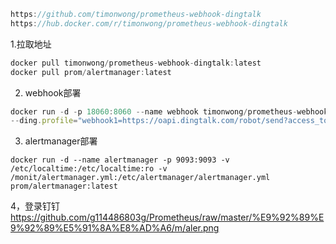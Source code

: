 
```javascript
https://github.com/timonwong/prometheus-webhook-dingtalk
https://hub.docker.com/r/timonwong/prometheus-webhook-dingtalk
```
1.拉取地址
```javascript
docker pull timonwong/prometheus-webhook-dingtalk:latest
docker pull prom/alertmanager:latest
```
2. webhook部署
```javascript
docker run -d -p 18060:8060 --name webhook timonwong/prometheus-webhook-dingtalk:latest \
--ding.profile="webhook1=https://oapi.dingtalk.com/robot/send?access_token=9e695a464b80833859b02de165a52b107108eef4d0601ce4c94faa29b429118e"
```
3. alertmanager部署
```
docker run -d --name alertmanager -p 9093:9093 -v  /etc/localtime:/etc/localtime:ro -v /monit/alertmanager.yml:/etc/alertmanager/alertmanager.yml prom/alertmanager:latest
```
4，登录钉钉
https://github.com/g114486803g/Prometheus/raw/master/%E9%92%89%E9%92%89%E5%91%8A%E8%AD%A6/m/aler.png
